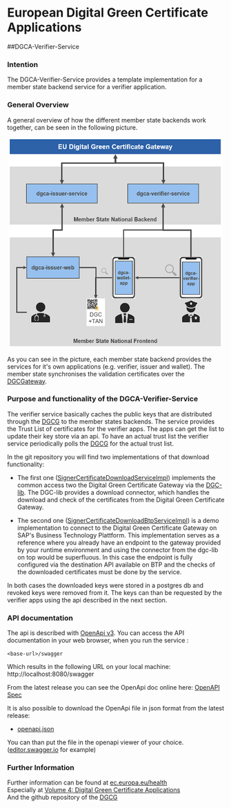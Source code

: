 # European Digital Green Certificate Applications 
##DGCA-Verifier-Service

### Intention
The DGCA-Verifier-Service provides a template implementation for a member state backend service for a verifier application.

### General Overview
A general overview of how the different member state backends work together, can be seen in the following picture.

![DGCA overview](dgca_overview.png "DGCA Overview")

As you can see in the picture, each member state backend provides the services for it's own applications (e.g. verifier, issuer and wallet).
The member state synchronises the validation certificates over the [DGCGateway](https://github.com/eu-digital-green-certificates/dgc-gateway).

### Purpose and functionality of the DGCA-Verifier-Service
The verifier service basically caches the public keys that are distributed through the [DGCG](https://github.com/eu-digital-green-certificates/dgc-gateway) to the member states backends. 
The service provides the Trust List of certificates for the verifier apps. The apps can get the list to update their key store via an api. 
To have an actual trust list the verifier service periodically polls the [DGCG](https://github.com/eu-digital-green-certificates/dgc-gateway) 
for the actual trust list. 

In the git repository you will find two implementations of that download functionality: 

- The first one ([SignerCertificateDownloadServiceImpl](../src/main/java/eu/europa/ec/dgc/verifier/service/SignerCertificateDownloadServiceImpl.java)) implements the common access two the Digital Green Certificate Gateway via the [DGC-lib](https://github.com/eu-digital-green-certificates/dgc-lib). 
  The DGC-lib provides a download connector, which handles the download and check of the certificates from the Digital Green Certificate Gateway. 
  
  
- The second one ([SignerCertificateDownloadBtpServiceImpl](../src/main/java/eu/europa/ec/dgc/verifier/service/SignerCertificateDownloadBtpServiceImpl.java)) is a demo implementation to connect to the Digital Green Certificate Gateway on SAP's Business Technology Plattform.
  This implementation serves as a reference where you already have an endpoint to the gateway provided by your runtime environment and using the connector from the dgc-lib on top would be superfluous. In this case the endpoint is fully configured via the destination API 
  available on BTP and the checks of the downloaded certificates must be done by the service.

  
In both cases the downloaded keys were stored in a postgres db and revoked keys were removed from it. The keys can than be requested by the verifier apps using the api described in the next section.



### API documentation

The api is described with [OpenApi v3](https://swagger.io). You can access the API documentation in your web browser, when you run the service :

    <base-url>/swagger

Which results in the following URL on your local machine:
http://localhost:8080/swagger

From the latest release you can see the OpenApi doc online here: [OpenAPI Spec](https://eu-digital-green-certificates.github.io/dgca-verifier-service/)

It is also possible to download the OpenApi file in json format from the latest release:  
* [openapi.json](https://github.com/eu-digital-green-certificates/dgca-verifier-service/releases/latest/download/openapi.json)

You can than put the file in the openapi viewer of your choice. ([editor.swagger.io](https://editor.swagger.io) for example)


### Further Information
Further information can be found at [ec.europa.eu/health](https://ec.europa.eu/health/ehealth/covid-19_en)  
Especially at [Volume 4: Digital Green Certificate Applications](https://ec.europa.eu/health/sites/default/files/ehealth/docs/digital-green-certificates_v4_en.pdf)  
And the github repository of the [DGCG](https://github.com/eu-digital-green-certificates/dgc-gateway)
